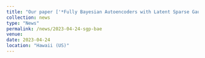 ```yaml
---
title: "Our paper ['*Fully Bayesian Autoencoders with Latent Sparse Gaussian Processes*'](https://tranbahien.github.io/publication/2023-02-09-fully-bayesian-sparse-gaussian-process-autoencoders) has been accepted at ICML 2023!"
collection: news
type: "News"
permalink: /news/2023-04-24-sgp-bae
venue: 
date: 2023-04-24
location: "Hawaii (US)"
---
```

